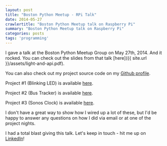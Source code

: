 ```yaml
---
layout: post
title: "Boston Python Meetup - RPi Talk"
date: 2014-05-27
crawlertitle: "Boston Python Meetup talk on Raspberry Pi"
summary: "Boston Python Meetup talk on Raspberry Pi"
categories: posts
tags: 'programming'
---
```


I gave a talk at the Boston Python Meetup Group on May 27th, 2014. And it 
rocked. You can check out the slides from that talk [here]({{ site.url }}/assets/light-and-api.pdf). 

You can also check out my project source code on my [Github profile](https://www.github.com/Cushychicken).

Project #1 (Blinking LED) is available [here]().

Project #2 (Bus Tracker) is available [here]().

Project #3 (Sonos Clock) is available [here]().

I don't have a great way to show how I wired up a lot of these, but I'd be 
happy to answer any questions on how I did via email or at one of the 
project nights.

I had a total blast giving this talk. Let's keep in touch - hit me up on 
[LinkedIn](https://www.linkedin.com/profile/view?id=118545038&trk=nav_responsive_tab_profile)!
